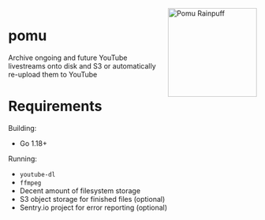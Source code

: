 <img width="180" style="float: right; margin: 0 0 0 10px;" alt="Pomu Rainpuff" src="https://i.imgur.com/aH6F1Mh.png">

# pomu

Archive ongoing and future YouTube livestreams onto disk and S3 or automatically re-upload them to YouTube

# Requirements

Building:

* Go 1.18+

Running:

* `youtube-dl`
* `ffmpeg`
* Decent amount of filesystem storage
* S3 object storage for finished files (optional)
* Sentry.io project for error reporting (optional)
